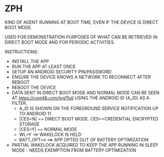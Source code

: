 # ZPH

KIND OF AGENT RUNNING AT BOOT TIME, EVEN IF THE DEVICE IS DIRECT BOOT MODE.

USED FOR DEMONSTRATION PURPOSES OF WHAT CAN BE RETRIEVED IN DIRECT BOOT MODE AND FOR PERIODIC ACTIVITIES.



INSTRUCTIONS:
* INSTALL THE APP
* RUN THE APP AT LEAST ONCE
* SETUP AN ANDROID SECURITY PIN/PASSWORD
* ENSURE THE DEVICE KNOWS A NETWORK TO RECONNECT AFTER REBOOT
* REBOOT THE DEVICE
* DATA SENT IN DIRECT BOOT MODE AND NORMAL MODE CAN BE SEEN AT https://cxnt48.com/log?full USING THE ANDROID ID (A_ID) AS A FILTER.
  * A_ID IS SHOWN ON THE FOREGROUND SERVICE NOTIFICATION UP TO ANDROID 11
  * |CES=N| == DIRECT BOOT MODE. CES==CREDENTIAL ENCRYPTED STORAGE
  * |CES=Y| == NORMAL MODE
  * WL=Y ==> WAKELOCK IS HELD
  * BATT_OPT=n ==> APP OPTED OUT OF BATTERY OPTIMIZATION
* PARTIAL WAKELOCK ACQUIRED TO KEEP THE APP RUNNING IN SLEEP MODE - NEEDS EXEMPTION FROM BATTERY OPTIMIZATION
